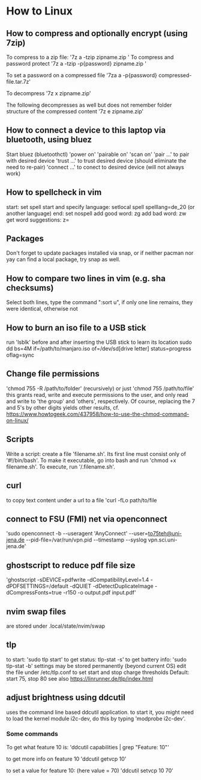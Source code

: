 # How to Linux

## How to compress and optionally encrypt (using 7zip)
To compress to a zip file:
'7z a -tzip zipname.zip <files to compress>' To compress and password protect '7z a -tzip -p{password} zipname.zip <files to compress>'

To set a password on a compressed file
'7za a -p{password} compressed-file.tar.7z'

To decompress
'7z x zipname.zip'

The following decompresses as well but does not remember folder structure of the compressed content
'7z e zipname.zip'


## How to connect a device to this laptop via bluetooth, using bluez
Start bluez (bluetoothctl)
'power on'
'pairable on'
'scan on'
'pair ...' to pair with desired device
'trust ...' to trust desired device (should eliminate the need to re-pair)
'connect ...' to conect to desired device (will not always work)


## How to spellcheck in vim
start: set spell
start and specify language: setlocal spell spelllang=de_20 (or another language)
end: set nospell
add good word: zg
add bad word: zw
get word suggestions: z=

## Packages
Don't forget to update packages installed via snap, or if neither pacman nor yay can find a local package, try snap as well.

## How to compare two lines in vim (e.g. sha checksums)
Select both lines, type the command ":sort u", if only one line remains, they were identical, otherwise not

## How to burn an iso file to a USB stick
run 'lsblk' before and after inserting the USB stick to learn its location
sudo dd bs=4M if=/path/to/manjaro.iso of=/dev/sd[drive letter] status=progress oflag=sync

## Change file permissions
'chmod 755 -R /path/to/folder' (recursively) or just
'chmod 755 /path/to/file'
this grants read, write and execute permissions to the user, and only read and write to 'the group' and 'others', respectively.
Of course, replacing the 7 and 5's by other digits yields other results, cf. https://www.howtogeek.com/437958/how-to-use-the-chmod-command-on-linux/

## Scripts
Write a script: create a file 'filename.sh'. Its first line must consist only of '#!/bin/bash'.
To make it executable, go into bash and run 'chmod +x filename.sh'.
To execute, run '/.filename.sh'.

## curl
to copy text content under a url to a file
'curl -fLo path/to/file <url>


## connect to FSU (FMI) net via openconnect
'sudo openconnect -b --useragent 'AnyConnect' --user=to75teh@uni-jena.de --pid-file=/var/run/vpn.pid --timestamp --syslog vpn.sci.uni-jena.de'

## ghostscript to reduce pdf file size
'ghostscript -sDEVICE=pdfwrite -dCompatibilityLevel=1.4 -dPDFSETTINGS=/default -dQUIET -dDetectDuplicateImage -dCompressFonts=true -r150 -o output.pdf input.pdf'

## nvim swap files
are stored under .local/state/nvim/swap

## tlp
to start: 'sudo tlp start'
to get status: tlp-stat -s'
to get battery info: 'sudo tlp-stat -b'
settings may be stored permanently (beyond current OS)
edit the file under /etc/tlp.conf to set start and stop charge thresholds
Default: start 75, stop 80
see also https://linrunner.de/tlp/index.html

## adjust brightness using ddcutil
uses the command line based ddcutil application.
to start it, you might need to load the kernel module i2c-dev, do this by typing 'modprobe i2c-dev'.

### Some commands
To get what feature 10 is:
'ddcutil capabilities | grep "Feature: 10"'

to get more info on feature 10
'ddcutil getvcp 10'

to set a value for feature 10: (here value = 70)
'ddcutil setvcp 10 70'

